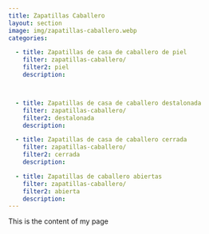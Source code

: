 ```yaml
---
title: Zapatillas Caballero
layout: section
image: img/zapatillas-caballero.webp
categories:

  - title: Zapatillas de casa de caballero de piel
    filter: zapatillas-caballero/
    filter2: piel
    description: 



  - title: Zapatillas de casa de caballero destalonada
    filter: zapatillas-caballero/
    filter2: destalonada
    description: 

  - title: Zapatillas de casa de caballero cerrada
    filter: zapatillas-caballero/
    filter2: cerrada
    description: 

  - title: Zapatillas de caballero abiertas
    filter: zapatillas-caballero/
    filter2: abierta
    description:
---
```


This is the content of my page